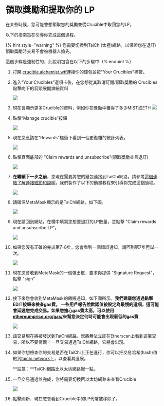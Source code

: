 # 領取獎勵和提取你的 LP

在某些時候，您可能會想領取您的獎勵並從Crucible中取回您的LP。 

以下的指南旨在引導你完成這個過程。 

{% hint style="warning" %}
您需要切換到TaiChi\(太極\)網路，以保證您在退訂/領取獎勵時交易不會被機器人搶先。  

這個步驟是強制性的，此說明包含在以下的步驟中:
{% endhint %}

1. 打開 [crucible.alchemist.wtf](https://crucible.alchemist.wtf/)連接你的錢包並按"Your Crucibles"標簽。
2. 進入“Your Crucibles”選項卡後，在您想從其取消訂閱/領取獎勵的 Crucibles 點擊向下的箭頭展開詳細資料

  
   ![](../../.gitbook/assets/screenshot-2021-05-07-at-12.50.58.png) 

3. 現在會顯示更多Crucible的資料，例如你在獎勵中獲得了多少MIST或ETH ![](../../.gitbook/assets/screenshot-2021-05-07-at-12.50.42.png) 
4. 點擊“Manage crucible”按鈕

  
   ![](../../.gitbook/assets/screenshot-2021-05-07-at-12.51.04.png) 

5. 現在您應該在"Rewards"標簽下看到一個更復雜的統計列表。

  
    ![](../../.gitbook/assets/screenshot-2021-05-07-at-12.51.22.png) 

6. 點擊頁面底部的 "Claim rewards and unsubscribe"\(領取獎勵並且退訂\)

  
   ![](../../.gitbook/assets/screenshot-2021-05-07-at-13.05.52.png) 

7. **在繼續下一步之前**，您現在需要將您的錢包連接到TaiChi網路，請參考[這個連結了解連接細節和說明](https://github.com/Taichi-Network/docs/blob/master/sendPriveteTx_tutorial.md)，我們製作了以下的動畫教程來引導你完成這個過程。

  
   ![](../../.gitbook/assets/taichi-network-add.gif) 

8. 請確保MetaMask顯示的是TaiChi網路，如下圖。



   ![](https://i.imgur.com/kszVVbq.png)

9. 現在請回到網站，在欄中填寫您想要退訂的LP數量，並點擊 "Claim rewards and unsubscribe LP"。



  
   ![](../../.gitbook/assets/screenshot-2021-05-07-at-13.06.00.png) 

10. 如果您沒有正確的完成第7-8步，您會看到一個錯誤通知，請回到第7步再試一次。

  
    ![](../../.gitbook/assets/screenshot-2021-05-07-at-13.06.44.png) 

11. 現在您會收到MetaMask的一個彈出框，要求你提供 "Signature Request"，點擊 "sign"

  
    ![](../../.gitbook/assets/screenshot-2021-05-07-at-13.11.35.png) 

12. 接下來您會收到MetaMask的轉賬通知，如下圖所示。**我們建議您通過點擊EDIT按鈕來檢查gas費。 一些用戶報告說默認值被設定為最慢的選項，這可能會延遲您完成交易。如果您擔心gas費太高，可以使用** [**ethereumprice.org/gas/**](https://ethereumprice.org/gas/)**來幫您決定何時可能會出現最低的gas費**

    ![](../../.gitbook/assets/screenshot-2021-05-07-at-13.11.44.png) 

13. 該交易現在將被發送到TaiChi網路。您將無法立即在Etherscan上看到這筆交易，所以不要驚慌！一旦交易通過TaiChi網路，它將會出現。 

14. 如果你想檢查你的交易是否在TaiChi上正在進行，你可以把交易哈希\(hash\)值貼到[taichi.network](https://taichi.network/)上，以查看其進展。 

  
    **註意：**TaiChi網路比以太坊網路慢一點。

15. 一旦交易通過並完成，你將需要切換回以太坊網路來查看Crucible

    ![](https://i.imgur.com/fcPY6Zp.png) 

16. 點擊刷新，現在您會看到Crucible中的LP代幣被移除了。

